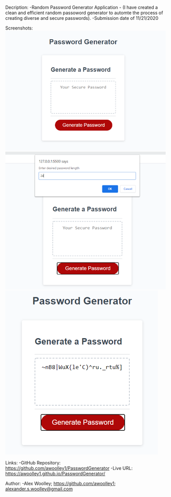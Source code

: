 Decription: 
-Random Password Generator Application - (I have created a clean and efficient random passoword generator to automte the process of creating diverse and secure passwords).
-Submission date of 11/21/2020

Screenshots:
![Screenshot 1](./Assets/Capture1.PNG)
![Screenshot 2](./Assets/Capture2.PNG)
![Screenshot 3](./Assets/Capture3.PNG)

Links: 
-GitHub Repository: https://github.com/awoolley1/PasswordGenerator
-Live URL: https://awoolley1.github.io/PasswordGenerator/ 

Author: 
-Alex Woolley; https://github.com/awoolley1; alexander.s.woolley@gmail.com
